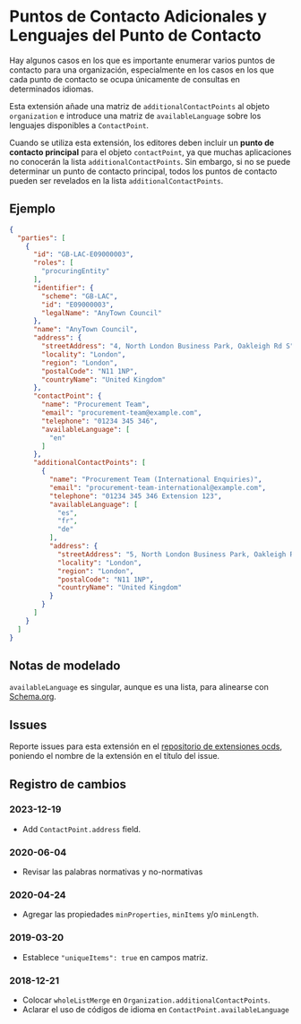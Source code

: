 # Puntos de Contacto Adicionales y Lenguajes del Punto de Contacto

Hay algunos casos en los que es importante enumerar varios puntos de contacto para una organización, especialmente en los casos en los que cada punto de contacto se ocupa únicamente de consultas en determinados idiomas.

Esta extensión añade una matriz de `additionalContactPoints` al objeto `organization` e introduce una matriz de `availableLanguage` sobre los lenguajes disponibles a `ContactPoint`.

Cuando se utiliza esta extensión, los editores deben incluir un **punto de contacto principal** para el objeto `contactPoint`, ya que muchas aplicaciones no conocerán la lista `additionalContactPoints`. Sin embargo, si no se puede determinar un punto de contacto principal, todos los puntos de contacto pueden ser revelados en la lista `additionalContactPoints`.

## Ejemplo

```json
{
  "parties": [
    {
      "id": "GB-LAC-E09000003",
      "roles": [
        "procuringEntity"
      ],
      "identifier": {
        "scheme": "GB-LAC",
        "id": "E09000003",
        "legalName": "AnyTown Council"
      },
      "name": "AnyTown Council",
      "address": {
        "streetAddress": "4, North London Business Park, Oakleigh Rd S",
        "locality": "London",
        "region": "London",
        "postalCode": "N11 1NP",
        "countryName": "United Kingdom"
      },
      "contactPoint": {
        "name": "Procurement Team",
        "email": "procurement-team@example.com",
        "telephone": "01234 345 346",
        "availableLanguage": [
          "en"
        ]
      },
      "additionalContactPoints": [
        {
          "name": "Procurement Team (International Enquiries)",
          "email": "procurement-team-international@example.com",
          "telephone": "01234 345 346 Extension 123",
          "availableLanguage": [
            "es",
            "fr",
            "de"
          ],
          "address": {
            "streetAddress": "5, North London Business Park, Oakleigh Rd S",
            "locality": "London",
            "region": "London",
            "postalCode": "N11 1NP",
            "countryName": "United Kingdom"
          }
        }
      ]
    }
  ]
}
```

## Notas de modelado

`availableLanguage` es singular, aunque es una lista, para alinearse con [Schema.org](https://schema.org/availableLanguage).

## Issues

Reporte issues para esta extensión en el [repositorio de extensiones ocds](https://github.com/open-contracting/ocds-extensions/issues), poniendo el nombre de la extensión en el título del issue.

## Registro de cambios

### 2023-12-19

- Add `ContactPoint.address` field.

### 2020-06-04

- Revisar las palabras normativas y no-normativas

### 2020-04-24

- Agregar las propiedades `minProperties`, `minItems` y/o `minLength`.

### 2019-03-20

- Establece `"uniqueItems": true` en campos matriz.

### 2018-12-21

- Colocar  `wholeListMerge` en `Organization.additionalContactPoints`.
- Aclarar el uso de códigos de idioma en `ContactPoint.availableLanguage`
